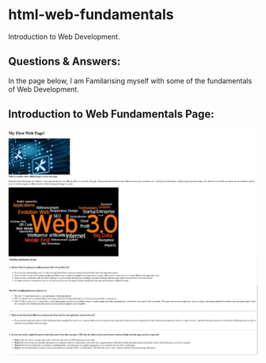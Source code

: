# html-web-fundamentals

Introduction to Web Development.

## Questions & Answers:
In the page below, I am Familarising myself with some of the fundamentals of Web Development.

## Introduction to Web Fundamentals Page:

<img src="/webDev1.JPG" alt="web fundamentals page 1">
<img src="/webDev2.JPG" alt="web fundamentals page 2">

